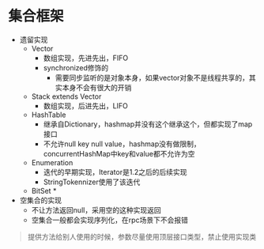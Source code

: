 # 集合框架
* 遗留实现
    * Vector
        * 数组实现，先进先出，FIFO
        * synchronized修饰的
            * 需要同步监听的是对象本身，如果vector对象不是线程共享的，其实本身不会有很大的开销
    * Stack extends Vector
        * 数组实现，后进先出，LIFO
    * HashTable
        * 继承自Dictionary，hashmap并没有这个继承这个，但都实现了map接口
        * 不允许null key null value，hashmap没有做限制，concurrentHashMap中key和value都不允许为空
    * Enumeration
        * 迭代的早期实现，Iterator是1.2之后的后续实现
        * StringTokennizer使用了该迭代
    * BitSet
        *  
* 空集合的实现
    * 不让方法返回null，采用空的这种实现返回
    * 空集合一般都会实现序列化，在rpc场景下不会报错
> 提供方法给别人使用的时候，参数尽量使用顶层接口类型，禁止使用实现类
        